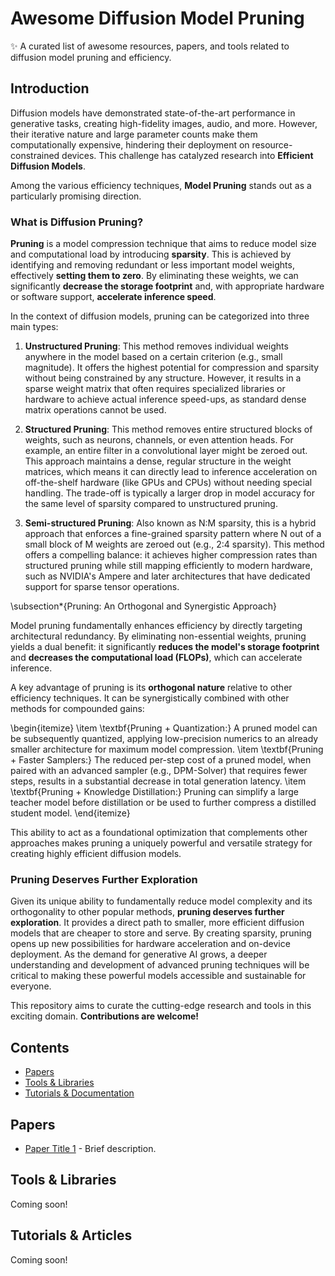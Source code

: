 # Awesome Diffusion Model Pruning

✨ A curated list of awesome resources, papers, and tools related to diffusion model pruning and efficiency.

## Introduction

Diffusion models have demonstrated state-of-the-art performance in generative tasks, creating high-fidelity images, audio, and more. However, their iterative nature and large parameter counts make them computationally expensive, hindering their deployment on resource-constrained devices. This challenge has catalyzed research into **Efficient Diffusion Models**.

Among the various efficiency techniques, **Model Pruning** stands out as a particularly promising direction.

### What is Diffusion Pruning?

**Pruning** is a model compression technique that aims to reduce model size and computational load by introducing **sparsity**. This is achieved by identifying and removing redundant or less important model weights, effectively **setting them to zero**. By eliminating these weights, we can significantly **decrease the storage footprint** and, with appropriate hardware or software support, **accelerate inference speed**.

In the context of diffusion models, pruning can be categorized into three main types:

1.  **Unstructured Pruning**: This method removes individual weights anywhere in the model based on a certain criterion (e.g., small magnitude). It offers the highest potential for compression and sparsity without being constrained by any structure. However, it results in a sparse weight matrix that often requires specialized libraries or hardware to achieve actual inference speed-ups, as standard dense matrix operations cannot be used.

2.  **Structured Pruning**: This method removes entire structured blocks of weights, such as neurons, channels, or even attention heads. For example, an entire filter in a convolutional layer might be zeroed out. This approach maintains a dense, regular structure in the weight matrices, which means it can directly lead to inference acceleration on off-the-shelf hardware (like GPUs and CPUs) without needing special handling. The trade-off is typically a larger drop in model accuracy for the same level of sparsity compared to unstructured pruning.

3.  **Semi-structured Pruning**: Also known as N:M sparsity, this is a hybrid approach that enforces a fine-grained sparsity pattern where N out of a small block of M weights are zeroed out (e.g., 2:4 sparsity). This method offers a compelling balance: it achieves higher compression rates than structured pruning while still mapping efficiently to modern hardware, such as NVIDIA's Ampere and later architectures that have dedicated support for sparse tensor operations.

\subsection*{Pruning: An Orthogonal and Synergistic Approach}

Model pruning fundamentally enhances efficiency by directly targeting architectural redundancy. By eliminating non-essential weights, pruning yields a dual benefit: it significantly **reduces the model's storage footprint** and **decreases the computational load (FLOPs)**, which can accelerate inference.

A key advantage of pruning is its **orthogonal nature** relative to other efficiency techniques. It can be synergistically combined with other methods for compounded gains:

\begin{itemize}
    \item \textbf{Pruning + Quantization:} A pruned model can be subsequently quantized, applying low-precision numerics to an already smaller architecture for maximum model compression.
    \item \textbf{Pruning + Faster Samplers:} The reduced per-step cost of a pruned model, when paired with an advanced sampler (e.g., DPM-Solver) that requires fewer steps, results in a substantial decrease in total generation latency.
    \item \textbf{Pruning + Knowledge Distillation:} Pruning can simplify a large teacher model before distillation or be used to further compress a distilled student model.
\end{itemize}

This ability to act as a foundational optimization that complements other approaches makes pruning a uniquely powerful and versatile strategy for creating highly efficient diffusion models.

### Pruning Deserves Further Exploration

Given its unique ability to fundamentally reduce model complexity and its orthogonality to other popular methods, **pruning deserves further exploration**. It provides a direct path to smaller, more efficient diffusion models that are cheaper to store and serve. By creating sparsity, pruning opens up new possibilities for hardware acceleration and on-device deployment. As the demand for generative AI grows, a deeper understanding and development of advanced pruning techniques will be critical to making these powerful models accessible and sustainable for everyone.

This repository aims to curate the cutting-edge research and tools in this exciting domain. **Contributions are welcome!**
## Contents

- [Papers](#papers)
- [Tools & Libraries](#tools--libraries)
- [Tutorials & Documentation](#tutorials--documentation)

## Papers
- [Paper Title 1](http://example.com) - Brief description.

## Tools & Libraries
<!--- [Tool Name 1](http://example.com) - Brief description.-->
Coming soon!

## Tutorials & Articles
<!--- [Article Title 1](http://example.com) - Brief description.-->
Coming soon!